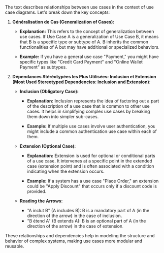 The text describes relationships between use cases in the context of use case diagrams. Let's break down the key concepts:

1. **Généralisation de Cas (Generalization of Cases):**
   - **Explanation:** This refers to the concept of generalization between use cases. If Use Case A is a generalization of Use Case B, it means that B is a specific type or subtype of A. B inherits the common functionalities of A but may have additional or specialized behaviors.

   - **Example:** If you have a general use case "Payment," you might have specific types like "Credit Card Payment" and "Online Wallet Payment" as subtypes.

2. **Dépendances Stéréotypées les Plus Utilisées: Inclusion et Extension (Most Used Stereotyped Dependencies: Inclusion and Extension):**
   - **Inclusion (Obligatory Case):**
      - **Explanation:** Inclusion represents the idea of factoring out a part of the description of a use case that is common to other use cases. It helps in simplifying complex use cases by breaking them down into simpler sub-cases.

      - **Example:** If multiple use cases involve user authentication, you might include a common authentication use case within each of them.

   - **Extension (Optional Case):**
      - **Explanation:** Extension is used for optional or conditional parts of a use case. It intervenes at a specific point in the extended case (extension point) and is often associated with a condition indicating when the extension occurs.

      - **Example:** If a system has a use case "Place Order," an extension could be "Apply Discount" that occurs only if a discount code is provided.

   - **Reading the Arrows:**
      - "A inclut B" (A includes B): B is a mandatory part of A (in the direction of the arrow) in the case of inclusion.
      - "B étend A" (B extends A): B is an optional part of A (in the direction of the arrow) in the case of extension.

These relationships and dependencies help in modeling the structure and behavior of complex systems, making use cases more modular and reusable.


